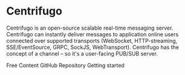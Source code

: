 # Centrifugo

Centrifugo is an open-source scalable real-time messaging server. Centrifugo can instantly deliver messages to application online users connected over supported transports (WebSocket, HTTP-streaming, SSE/EventSource, GRPC, SockJS, WebTransport). Centrifugo has the concept of a channel – so it's a user-facing PUB/SUB server.

<ResourceGroupTitle>Free Content</ResourceGroupTitle>
<BadgeLink colorScheme='blue' badgeText='GitHub Repository' href='https://github.com/centrifugal/centrifugo'>GitHub Repository</BadgeLink>
<BadgeLink badgeText='Read' herf='https://centrifugal.dev/docs/getting-started/introduction'>Getting started</BadgeLink>